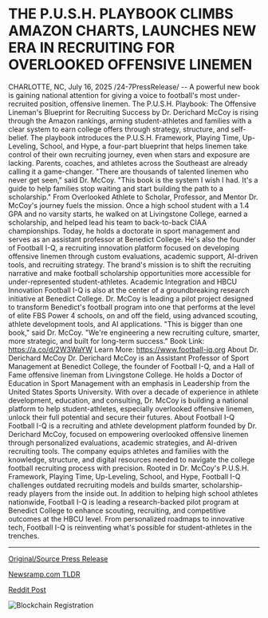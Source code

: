 # THE P.U.S.H. PLAYBOOK CLIMBS AMAZON CHARTS, LAUNCHES NEW ERA IN RECRUITING FOR OVERLOOKED OFFENSIVE LINEMEN

CHARLOTTE, NC, July 16, 2025 /24-7PressRelease/ -- A powerful new book is gaining national attention for giving a voice to football's most under-recruited position, offensive linemen. The P.U.S.H. Playbook: The Offensive Lineman's Blueprint for Recruiting Success by Dr. Derichard McCoy is rising through the Amazon rankings, arming student-athletes and families with a clear system to earn college offers through strategy, structure, and self-belief.  The playbook introduces the P.U.S.H. Framework, Playing Time, Up-Leveling, School, and Hype, a four-part blueprint that helps linemen take control of their own recruiting journey, even when stars and exposure are lacking. Parents, coaches, and athletes across the Southeast are already calling it a game-changer.  "There are thousands of talented linemen who never get seen," said Dr. McCoy. "This book is the system I wish I had. It's a guide to help families stop waiting and start building the path to a scholarship."  From Overlooked Athlete to Scholar, Professor, and Mentor Dr. McCoy's journey fuels the mission. Once a high school student with a 1.4 GPA and no varsity starts, he walked on at Livingstone College, earned a scholarship, and helped lead his team to back-to-back CIAA championships. Today, he holds a doctorate in sport management and serves as an assistant professor at Benedict College.  He's also the founder of Football I-Q, a recruiting innovation platform focused on developing offensive linemen through custom evaluations, academic support, AI-driven tools, and recruiting strategy. The brand's mission is to shift the recruiting narrative and make football scholarship opportunities more accessible for under-represented student-athletes.  Academic Integration and HBCU Innovation Football I-Q is also at the center of a groundbreaking research initiative at Benedict College. Dr. McCoy is leading a pilot project designed to transform Benedict's football program into one that performs at the level of elite FBS Power 4 schools, on and off the field, using advanced scouting, athlete development tools, and AI applications.  "This is bigger than one book," said Dr. McCoy. "We're engineering a new recruiting culture, smarter, more strategic, and built for long-term success."  Book Link: https://a.co/d/2W3WaYW Learn More: https://www.football-iq.org  About Dr. Derichard McCoy Dr. Derichard McCoy is an Assistant Professor of Sport Management at Benedict College, the founder of Football I-Q, and a Hall of Fame offensive lineman from Livingstone College. He holds a Doctor of Education in Sport Management with an emphasis in Leadership from the United States Sports University. With over a decade of experience in athlete development, education, and consulting, Dr. McCoy is building a national platform to help student-athletes, especially overlooked offensive linemen, unlock their full potential and secure their futures.  About Football I-Q Football I-Q is a recruiting and athlete development platform founded by Dr. Derichard McCoy, focused on empowering overlooked offensive linemen through personalized evaluations, academic strategies, and AI-driven recruiting tools. The company equips athletes and families with the knowledge, structure, and digital resources needed to navigate the college football recruiting process with precision.  Rooted in Dr. McCoy's P.U.S.H. Framework, Playing Time, Up-Leveling, School, and Hype, Football I-Q challenges outdated recruiting models and builds smarter, scholarship-ready players from the inside out. In addition to helping high school athletes nationwide, Football I-Q is leading a research-backed pilot program at Benedict College to enhance scouting, recruiting, and competitive outcomes at the HBCU level.  From personalized roadmaps to innovative tech, Football I-Q is reinventing what's possible for student-athletes in the trenches. 

---

[Original/Source Press Release](https://www.24-7pressrelease.com/press-release/524891/the-push-playbook-climbs-amazon-charts-launches-new-era-in-recruiting-for-overlooked-offensive-linemen)
                    

[Newsramp.com TLDR](https://newsramp.com/curated-news/revolutionizing-football-recruiting-for-offensive-linemen/5dd1076dc1916a76e9ec5bacb5b07bb9) 

 



[Reddit Post](https://www.reddit.com/r/newsramp/comments/1m169rg/revolutionizing_football_recruiting_for_offensive/) 



![Blockchain Registration](https://cdn.newsramp.app/24-7PressRelease/qrcode/257/16/yawnyH_U.webp)